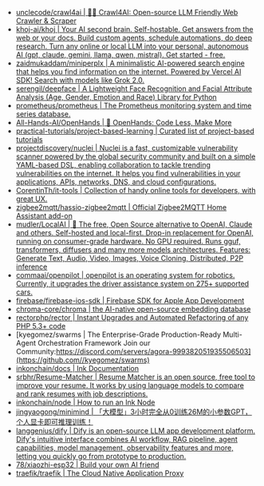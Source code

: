 + [unclecode/crawl4ai | 🚀🤖 Crawl4AI: Open-source LLM Friendly Web Crawler & Scraper](https://github.com//unclecode/crawl4ai)
+ [khoj-ai/khoj | Your AI second brain. Self-hostable. Get answers from the web or your docs. Build custom agents, schedule automations, do deep research. Turn any online or local LLM into your personal, autonomous AI (gpt, claude, gemini, llama, qwen, mistral). Get started - free.](https://github.com//khoj-ai/khoj)
+ [zaidmukaddam/miniperplx | A minimalistic AI-powered search engine that helps you find information on the internet. Powered by Vercel AI SDK! Search with models like Grok 2.0.](https://github.com//zaidmukaddam/miniperplx)
+ [serengil/deepface | A Lightweight Face Recognition and Facial Attribute Analysis (Age, Gender, Emotion and Race) Library for Python](https://github.com//serengil/deepface)
+ [prometheus/prometheus | The Prometheus monitoring system and time series database.](https://github.com//prometheus/prometheus)
+ [All-Hands-AI/OpenHands | 🙌 OpenHands: Code Less, Make More](https://github.com//All-Hands-AI/OpenHands)
+ [practical-tutorials/project-based-learning | Curated list of project-based tutorials](https://github.com//practical-tutorials/project-based-learning)
+ [projectdiscovery/nuclei | Nuclei is a fast, customizable vulnerability scanner powered by the global security community and built on a simple YAML-based DSL, enabling collaboration to tackle trending vulnerabilities on the internet. It helps you find vulnerabilities in your applications, APIs, networks, DNS, and cloud configurations.](https://github.com//projectdiscovery/nuclei)
+ [CorentinTh/it-tools | Collection of handy online tools for developers, with great UX.](https://github.com//CorentinTh/it-tools)
+ [zigbee2mqtt/hassio-zigbee2mqtt | Official Zigbee2MQTT Home Assistant add-on](https://github.com//zigbee2mqtt/hassio-zigbee2mqtt)
+ [mudler/LocalAI | 🤖 The free, Open Source alternative to OpenAI, Claude and others. Self-hosted and local-first. Drop-in replacement for OpenAI, running on consumer-grade hardware. No GPU required. Runs gguf, transformers, diffusers and many more models architectures. Features: Generate Text, Audio, Video, Images, Voice Cloning, Distributed, P2P inference](https://github.com//mudler/LocalAI)
+ [commaai/openpilot | openpilot is an operating system for robotics. Currently, it upgrades the driver assistance system on 275+ supported cars.](https://github.com//commaai/openpilot)
+ [firebase/firebase-ios-sdk | Firebase SDK for Apple App Development](https://github.com//firebase/firebase-ios-sdk)
+ [chroma-core/chroma | the AI-native open-source embedding database](https://github.com//chroma-core/chroma)
+ [rectorphp/rector | Instant Upgrades and Automated Refactoring of any PHP 5.3+ code](https://github.com//rectorphp/rector)
+ [kyegomez/swarms | The Enterprise-Grade Production-Ready Multi-Agent Orchestration Framework Join our Community:https://discord.com/servers/agora-999382051935506503](https://github.com//kyegomez/swarms)
+ [inkonchain/docs | Ink Documentation](https://github.com//inkonchain/docs)
+ [srbhr/Resume-Matcher | Resume Matcher is an open source, free tool to improve your resume. It works by using language models to compare and rank resumes with job descriptions.](https://github.com//srbhr/Resume-Matcher)
+ [inkonchain/node | How to run an Ink Node](https://github.com//inkonchain/node)
+ [jingyaogong/minimind | 「大模型」3小时完全从0训练26M的小参数GPT，个人显卡即可推理训练！](https://github.com//jingyaogong/minimind)
+ [langgenius/dify | Dify is an open-source LLM app development platform. Dify's intuitive interface combines AI workflow, RAG pipeline, agent capabilities, model management, observability features and more, letting you quickly go from prototype to production.](https://github.com//langgenius/dify)
+ [78/xiaozhi-esp32 | Build your own AI friend](https://github.com//78/xiaozhi-esp32)
+ [traefik/traefik | The Cloud Native Application Proxy](https://github.com//traefik/traefik)
